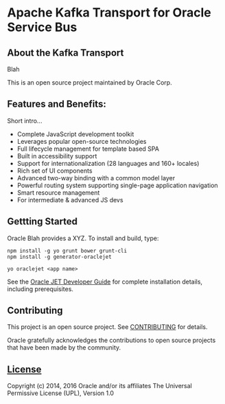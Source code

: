 # Apache Kafka Transport for Oracle Service Bus

## About the Kafka Transport
Blah

This is an open source project maintained by Oracle Corp.

## Features and Benefits:
Short intro...

* Complete JavaScript development toolkit 
* Leverages popular open-source technologies
* Full lifecycle management for template based SPA
* Built in accessibility support
* Support for internationalization (28 languages and 160+ locales)
* Rich set of UI components
* Advanced two-way binding with a common model layer
* Powerful routing system supporting single-page application navigation
* Smart resource management
* For intermediate & advanced JS devs

## Gettting Started
Oracle Blah provides a XYZ. To install and build, type:

```
npm install -g yo grunt bower grunt-cli
npm install -g generator-oraclejet

yo oraclejet <app name>
```
See the [Oracle JET Developer Guide](http://docs.oracle.com/middleware/jet220/jet/) for complete installation details, including prerequisites.

## Contributing
This project is an open source project. See [CONTRIBUTING](./CONTRIBUTING.md) for details.

Oracle gratefully acknowledges the contributions to open source projects that have been made by the community.

## [License](https://github.com/oracle/osb-kafka-transport-sample/blob/master/LICENSE.md)
Copyright (c) 2014, 2016 Oracle and/or its affiliates
The Universal Permissive License (UPL), Version 1.0
